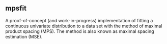 mpsfit
------

A proof-of-concept (and work-in-progress) implementation of
fitting a continuous univariate distribution to a data set
with the method of maximal product spacing (MPS).  The method
is also known as maximal spacing estimation (MSE).
